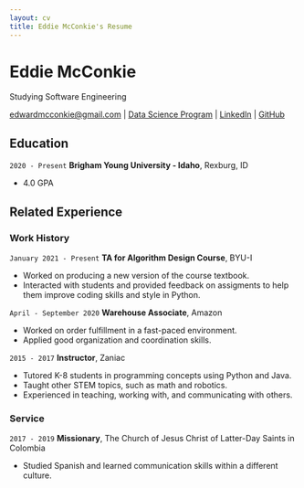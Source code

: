 ```yaml
---
layout: cv
title: Eddie McConkie's Resume
---
```

# Eddie McConkie
Studying Software Engineering

<div id="webaddress">
<a href="edwardmcconkie@gmail.com">edwardmcconkie@gmail.com</a>
| <a href="https://byuidatascience.github.io/development.html">Data Science Program</a>
| <a href="https://www.linkedin.com/in/edward-mcconkie/">LinkedIn</a>
| <a href="https://github.com/eddiemcconkie/">GitHub</a>
</div>

<!-- https://www.monique.tech/the-art-of-markdown -->

## Education

`2020 - Present`
__Brigham Young University - Idaho__, Rexburg, ID
- 4.0 GPA


## Related Experience

### Work History

`January 2021 - Present`
__TA for Algorithm Design Course__, BYU-I

- Worked on producing a new version of the course textbook.
- Interacted with students and provided feedback on assigments to help them improve coding skills and style in Python.

`April - September 2020`
__Warehouse Associate__, Amazon
- Worked on order fulfillment in a fast-paced environment.
- Applied good organization and coordination skills.

`2015 - 2017`
__Instructor__, Zaniac

- Tutored K-8 students in programming concepts using Python and Java.
- Taught other STEM topics, such as math and robotics.
- Experienced in teaching, working with, and communicating with others.


### Service

`2017 - 2019`
__Missionary__, The Church of Jesus Christ of Latter-Day Saints in Colombia

- Studied Spanish and learned communication skills within a different culture.

<!-- ### Footer

Last updated: March 2021 -->


